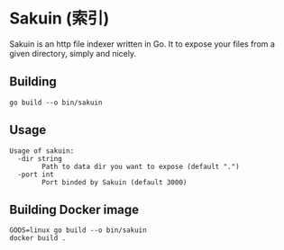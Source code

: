 # Sakuin (索引)
Sakuin is an http file indexer written in Go. 
It to expose your files from a given directory, simply and nicely.

## Building

```
go build --o bin/sakuin
```

## Usage

```
Usage of sakuin:
  -dir string
        Path to data dir you want to expose (default ".")
  -port int
        Port binded by Sakuin (default 3000)
```

## Building Docker image

```
GOOS=linux go build --o bin/sakuin
docker build .
```
